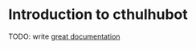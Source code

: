 # Introduction to cthulhubot

TODO: write [great documentation](http://jacobian.org/writing/what-to-write/)
